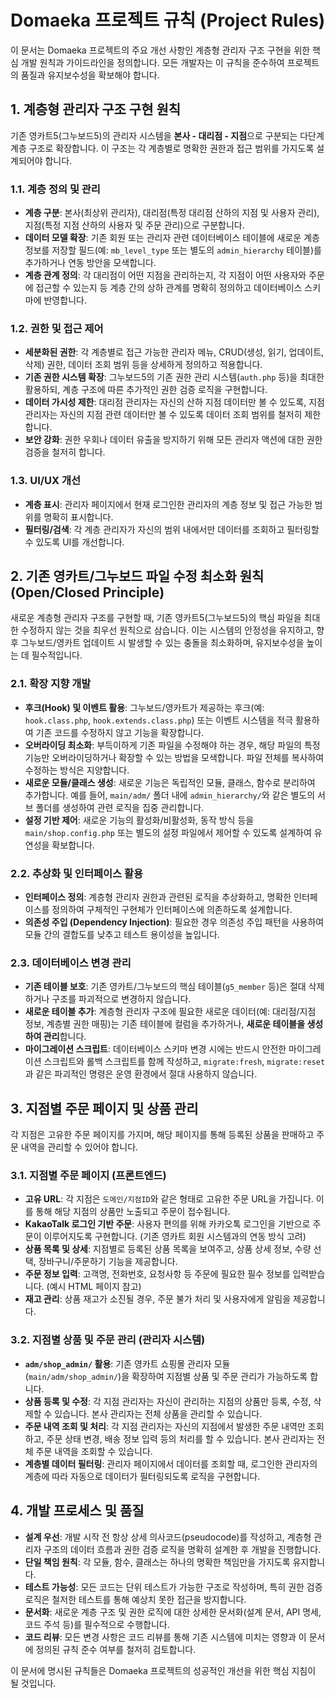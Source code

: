 # Domaeka 프로젝트 규칙 (Project Rules)

이 문서는 Domaeka 프로젝트의 주요 개선 사항인 계층형 관리자 구조 구현을 위한 핵심 개발 원칙과 가이드라인을 정의합니다. 모든 개발자는 이 규칙을 준수하여 프로젝트의 품질과 유지보수성을 확보해야 합니다.

## 1. 계층형 관리자 구조 구현 원칙

기존 영카트5(그누보드5)의 관리자 시스템을 **본사 - 대리점 - 지점**으로 구분되는 다단계 계층 구조로 확장합니다. 이 구조는 각 계층별로 명확한 권한과 접근 범위를 가지도록 설계되어야 합니다.

### 1.1. 계층 정의 및 관리

*   **계층 구분**: 본사(최상위 관리자), 대리점(특정 대리점 산하의 지점 및 사용자 관리), 지점(특정 지점 산하의 사용자 및 주문 관리)으로 구분합니다.
*   **데이터 모델 확장**: 기존 회원 또는 관리자 관련 데이터베이스 테이블에 새로운 계층 정보를 저장할 필드(예: `mb_level_type` 또는 별도의 `admin_hierarchy` 테이블)를 추가하거나 연동 방안을 모색합니다.
*   **계층 관계 정의**: 각 대리점이 어떤 지점을 관리하는지, 각 지점이 어떤 사용자와 주문에 접근할 수 있는지 등 계층 간의 상하 관계를 명확히 정의하고 데이터베이스 스키마에 반영합니다.

### 1.2. 권한 및 접근 제어

*   **세분화된 권한**: 각 계층별로 접근 가능한 관리자 메뉴, CRUD(생성, 읽기, 업데이트, 삭제) 권한, 데이터 조회 범위 등을 상세하게 정의하고 적용합니다.
*   **기존 권한 시스템 확장**: 그누보드5의 기존 권한 관리 시스템(`auth.php` 등)을 최대한 활용하되, 계층 구조에 따른 추가적인 권한 검증 로직을 구현합니다.
*   **데이터 가시성 제한**: 대리점 관리자는 자신의 산하 지점 데이터만 볼 수 있도록, 지점 관리자는 자신의 지점 관련 데이터만 볼 수 있도록 데이터 조회 범위를 철저히 제한합니다.
*   **보안 강화**: 권한 우회나 데이터 유출을 방지하기 위해 모든 관리자 액션에 대한 권한 검증을 철저히 합니다.

### 1.3. UI/UX 개선

*   **계층 표시**: 관리자 페이지에서 현재 로그인한 관리자의 계층 정보 및 접근 가능한 범위를 명확히 표시합니다.
*   **필터링/검색**: 각 계층 관리자가 자신의 범위 내에서만 데이터를 조회하고 필터링할 수 있도록 UI를 개선합니다.

## 2. 기존 영카트/그누보드 파일 수정 최소화 원칙 (Open/Closed Principle)

새로운 계층형 관리자 구조를 구현할 때, 기존 영카트5(그누보드5)의 핵심 파일을 최대한 수정하지 않는 것을 최우선 원칙으로 삼습니다. 이는 시스템의 안정성을 유지하고, 향후 그누보드/영카트 업데이트 시 발생할 수 있는 충돌을 최소화하며, 유지보수성을 높이는 데 필수적입니다.

### 2.1. 확장 지향 개발

*   **후크(Hook) 및 이벤트 활용**: 그누보드/영카트가 제공하는 후크(예: `hook.class.php`, `hook.extends.class.php`) 또는 이벤트 시스템을 적극 활용하여 기존 코드를 수정하지 않고 기능을 확장합니다.
*   **오버라이딩 최소화**: 부득이하게 기존 파일을 수정해야 하는 경우, 해당 파일의 특정 기능만 오버라이딩하거나 확장할 수 있는 방법을 모색합니다. 파일 전체를 복사하여 수정하는 방식은 지양합니다.
*   **새로운 모듈/클래스 생성**: 새로운 기능은 독립적인 모듈, 클래스, 함수로 분리하여 추가합니다. 예를 들어, `main/adm/` 폴더 내에 `admin_hierarchy/`와 같은 별도의 서브 폴더를 생성하여 관련 로직을 집중 관리합니다.
*   **설정 기반 제어**: 새로운 기능의 활성화/비활성화, 동작 방식 등을 `main/shop.config.php` 또는 별도의 설정 파일에서 제어할 수 있도록 설계하여 유연성을 확보합니다.

### 2.2. 추상화 및 인터페이스 활용

*   **인터페이스 정의**: 계층형 관리자 권한과 관련된 로직을 추상화하고, 명확한 인터페이스를 정의하여 구체적인 구현체가 인터페이스에 의존하도록 설계합니다.
*   **의존성 주입 (Dependency Injection)**: 필요한 경우 의존성 주입 패턴을 사용하여 모듈 간의 결합도를 낮추고 테스트 용이성을 높입니다.

### 2.3. 데이터베이스 변경 관리

*   **기존 테이블 보호**: 기존 영카트/그누보드의 핵심 테이블(`g5_member` 등)은 절대 삭제하거나 구조를 파괴적으로 변경하지 않습니다.
*   **새로운 테이블 추가**: 계층형 관리자 구조에 필요한 새로운 데이터(예: 대리점/지점 정보, 계층별 권한 매핑)는 기존 테이블에 컬럼을 추가하거나, **새로운 테이블을 생성하여 관리**합니다.
*   **마이그레이션 스크립트**: 데이터베이스 스키마 변경 시에는 반드시 안전한 마이그레이션 스크립트와 롤백 스크립트를 함께 작성하고, `migrate:fresh`, `migrate:reset`과 같은 파괴적인 명령은 운영 환경에서 절대 사용하지 않습니다.

## 3. 지점별 주문 페이지 및 상품 관리

각 지점은 고유한 주문 페이지를 가지며, 해당 페이지를 통해 등록된 상품을 판매하고 주문 내역을 관리할 수 있어야 합니다.

### 3.1. 지점별 주문 페이지 (프론트엔드)

*   **고유 URL**: 각 지점은 `도메인/지점ID`와 같은 형태로 고유한 주문 URL을 가집니다. 이를 통해 해당 지점의 상품만 노출되고 주문이 접수됩니다.
*   **KakaoTalk 로그인 기반 주문**: 사용자 편의를 위해 카카오톡 로그인을 기반으로 주문이 이루어지도록 구현합니다. (기존 영카트 회원 시스템과의 연동 방식 고려)
*   **상품 목록 및 상세**: 지점별로 등록된 상품 목록을 보여주고, 상품 상세 정보, 수량 선택, 장바구니/주문하기 기능을 제공합니다.
*   **주문 정보 입력**: 고객명, 전화번호, 요청사항 등 주문에 필요한 필수 정보를 입력받습니다. (예시 HTML 페이지 참고)
*   **재고 관리**: 상품 재고가 소진될 경우, 주문 불가 처리 및 사용자에게 알림을 제공합니다.

### 3.2. 지점별 상품 및 주문 관리 (관리자 시스템)

*   **`adm/shop_admin/` 활용**: 기존 영카트 쇼핑몰 관리자 모듈(`main/adm/shop_admin/`)을 확장하여 지점별 상품 및 주문 관리가 가능하도록 합니다.
*   **상품 등록 및 수정**: 각 지점 관리자는 자신이 관리하는 지점의 상품만 등록, 수정, 삭제할 수 있습니다. 본사 관리자는 전체 상품을 관리할 수 있습니다.
*   **주문 내역 조회 및 처리**: 각 지점 관리자는 자신의 지점에서 발생한 주문 내역만 조회하고, 주문 상태 변경, 배송 정보 입력 등의 처리를 할 수 있습니다. 본사 관리자는 전체 주문 내역을 조회할 수 있습니다.
*   **계층별 데이터 필터링**: 관리자 페이지에서 데이터를 조회할 때, 로그인한 관리자의 계층에 따라 자동으로 데이터가 필터링되도록 로직을 구현합니다.

## 4. 개발 프로세스 및 품질

*   **설계 우선**: 개발 시작 전 항상 상세 의사코드(pseudocode)를 작성하고, 계층형 관리자 구조의 데이터 흐름과 권한 검증 로직을 명확히 설계한 후 개발을 진행합니다.
*   **단일 책임 원칙**: 각 모듈, 함수, 클래스는 하나의 명확한 책임만을 가지도록 유지합니다.
*   **테스트 가능성**: 모든 코드는 단위 테스트가 가능한 구조로 작성하며, 특히 권한 검증 로직은 철저한 테스트를 통해 예상치 못한 접근을 방지합니다.
*   **문서화**: 새로운 계층 구조 및 권한 로직에 대한 상세한 문서화(설계 문서, API 명세, 코드 주석 등)를 필수적으로 수행합니다.
*   **코드 리뷰**: 모든 변경 사항은 코드 리뷰를 통해 기존 시스템에 미치는 영향과 이 문서에 정의된 규칙 준수 여부를 철저히 검토합니다.

이 문서에 명시된 규칙들은 Domaeka 프로젝트의 성공적인 개선을 위한 핵심 지침이 될 것입니다. 